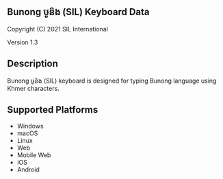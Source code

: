 Bunong ឞូន៝ង (SIL) Keyboard Data
------------------------------

Copyright (C) 2021 SIL International

Version 1.3

Description
-----------

Bunong ឞូន៝ង (SIL) keyboard is designed for typing Bunong language using Khmer characters.

Supported Platforms
-------------------
 * Windows
 * macOS
 * Linux
 * Web
 * Mobile Web
 * iOS
 * Android